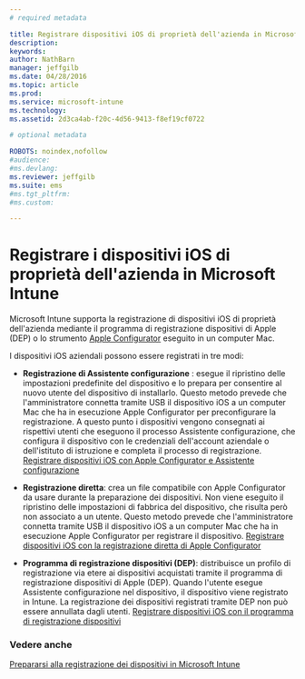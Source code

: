 ```yaml
---
# required metadata

title: Registrare dispositivi iOS di proprietà dell'azienda in Microsoft Intune | Microsoft Intune
description:
keywords:
author: NathBarn
manager: jeffgilb
ms.date: 04/28/2016
ms.topic: article
ms.prod:
ms.service: microsoft-intune
ms.technology:
ms.assetid: 2d3ca4ab-f20c-4d56-9413-f8ef19cf0722

# optional metadata

ROBOTS: noindex,nofollow
#audience:
#ms.devlang:
ms.reviewer: jeffgilb
ms.suite: ems
#ms.tgt_pltfrm:
#ms.custom:

---
```


# Registrare i dispositivi iOS di proprietà dell'azienda in Microsoft Intune
Microsoft Intune supporta la registrazione di dispositivi iOS di proprietà dell'azienda mediante il programma di registrazione dispositivi di Apple (DEP) o lo strumento [Apple Configurator](http://go.microsoft.com/fwlink/?LinkId=518017) eseguito in un computer Mac.

I dispositivi iOS aziendali possono essere registrati in tre modi:

-   **Registrazione di Assistente configurazione** : esegue il ripristino delle impostazioni predefinite del dispositivo e lo prepara per consentire al nuovo utente del dispositivo di installarlo. Questo metodo prevede che l'amministratore connetta tramite USB il dispositivo iOS a un computer Mac che ha in esecuzione Apple Configurator per preconfigurare la registrazione. A questo punto i dispositivi vengono consegnati ai rispettivi utenti che eseguono il processo Assistente configurazione, che configura il dispositivo con le credenziali dell'account aziendale o dell'istituto di istruzione e completa il processo di registrazione. [Registrare dispositivi iOS con Apple Configurator e Assistente configurazione](ios-setup-assistant-enrollment-in-microsoft-intune.md)

-   **Registrazione diretta**: crea un file compatibile con Apple Configurator da usare durante la preparazione dei dispositivi. Non viene eseguito il ripristino delle impostazioni di fabbrica del dispositivo, che risulta però non associato a un utente. Questo metodo prevede che l'amministratore connetta tramite USB il dispositivo iOS a un computer Mac che ha in esecuzione Apple Configurator per registrare il dispositivo. [Registrare dispositivi iOS con la registrazione diretta di Apple Configurator](ios-direct-enrollment-in-microsoft-intune.md)

-   **Programma di registrazione dispositivi (DEP)**: distribuisce un profilo di registrazione via etere ai dispositivi acquistati tramite il programma di registrazione dispositivi di Apple (DEP). Quando l'utente esegue Assistente configurazione nel dispositivo, il dispositivo viene registrato in Intune.  La registrazione dei dispositivi registrati tramite DEP non può essere annullata dagli utenti. [Registrare dispositivi iOS con il programma di registrazione dispositivi](ios-device-enrollment-program-in-microsoft-intune.md)




### Vedere anche
[Prepararsi alla registrazione dei dispositivi in Microsoft Intune](get-ready-to-enroll-devices-in-microsoft-intune.md)


<!--HONumber=May16_HO1-->


